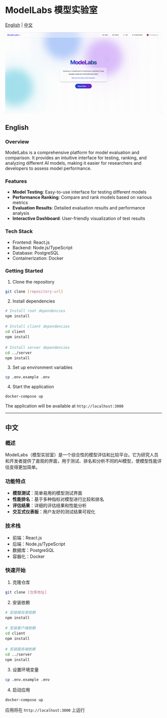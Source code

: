 # ModelLabs 模型实验室

[English](#english) | [中文](#chinese)

![ModelLabs Interface](./image.png)

<a name="english"></a>
## English

### Overview
ModelLabs is a comprehensive platform for model evaluation and comparison. It provides an intuitive interface for testing, ranking, and analyzing different AI models, making it easier for researchers and developers to assess model performance.

### Features
- **Model Testing**: Easy-to-use interface for testing different models
- **Performance Ranking**: Compare and rank models based on various metrics
- **Evaluation Results**: Detailed evaluation results and performance analysis
- **Interactive Dashboard**: User-friendly visualization of test results

### Tech Stack
- Frontend: React.js
- Backend: Node.js/TypeScript
- Database: PostgreSQL
- Containerization: Docker

### Getting Started
1. Clone the repository
```bash
git clone [repository-url]
```

2. Install dependencies
```bash
# Install root dependencies
npm install

# Install client dependencies
cd client
npm install

# Install server dependencies
cd ../server
npm install
```

3. Set up environment variables
```bash
cp .env.example .env
```

4. Start the application
```bash
docker-compose up
```

The application will be available at `http://localhost:3000`

---

<a name="chinese"></a>
## 中文

### 概述
ModelLabs（模型实验室）是一个综合性的模型评估和比较平台。它为研究人员和开发者提供了直观的界面，用于测试、排名和分析不同的AI模型，使模型性能评估变得更加简单。

### 功能特点
- **模型测试**：简单易用的模型测试界面
- **性能排名**：基于多种指标对模型进行比较和排名
- **评估结果**：详细的评估结果和性能分析
- **交互式仪表板**：用户友好的测试结果可视化

### 技术栈
- 前端：React.js
- 后端：Node.js/TypeScript
- 数据库：PostgreSQL
- 容器化：Docker

### 快速开始
1. 克隆仓库
```bash
git clone [仓库地址]
```

2. 安装依赖
```bash
# 安装根目录依赖
npm install

# 安装客户端依赖
cd client
npm install

# 安装服务端依赖
cd ../server
npm install
```

3. 设置环境变量
```bash
cp .env.example .env
```

4. 启动应用
```bash
docker-compose up
```

应用将在 `http://localhost:3000` 上运行
